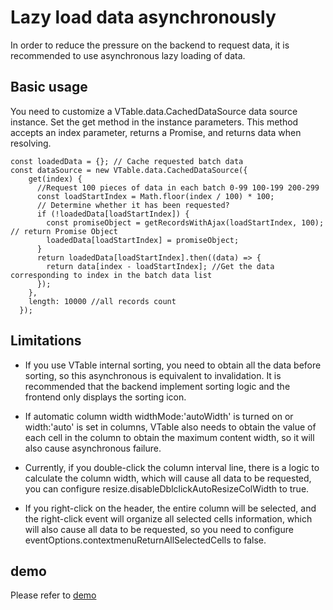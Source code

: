 # Lazy load data asynchronously
In order to reduce the pressure on the backend to request data, it is recommended to use asynchronous lazy loading of data.

## Basic usage
You need to customize a VTable.data.CachedDataSource data source instance. Set the get method in the instance parameters. This method accepts an index parameter, returns a Promise, and returns data when resolving.
```
const loadedData = {}; // Cache requested batch data
const dataSource = new VTable.data.CachedDataSource({
    get(index) {
      //Request 100 pieces of data in each batch 0-99 100-199 200-299
      const loadStartIndex = Math.floor(index / 100) * 100;
      // Determine whether it has been requested?
      if (!loadedData[loadStartIndex]) {
        const promiseObject = getRecordsWithAjax(loadStartIndex, 100); // return Promise Object
        loadedData[loadStartIndex] = promiseObject;
      }
      return loadedData[loadStartIndex].then((data) => {
        return data[index - loadStartIndex]; //Get the data corresponding to index in the batch data list
      });
    },
    length: 10000 //all records count
  });
```
## Limitations
- If you use VTable internal sorting, you need to obtain all the data before sorting, so this asynchronous is equivalent to invalidation. It is recommended that the backend implement sorting logic and the frontend only displays the sorting icon.

- If automatic column width widthMode:'autoWidth' is turned on or width:'auto' is set in columns, VTable also needs to obtain the value of each cell in the column to obtain the maximum content width, so it will also cause asynchronous failure.

- Currently, if you double-click the column interval line, there is a logic to calculate the column width, which will cause all data to be requested, you can configure resize.disableDblclickAutoResizeColWidth to true.

- If you right-click on the header, the entire column will be selected, and the right-click event will organize all selected cells information, which will also cause all data to be requested, so you need to configure eventOptions.contextmenuReturnAllSelectedCells to false.

## demo
Please refer to [demo](../../demo/performance/async-data)